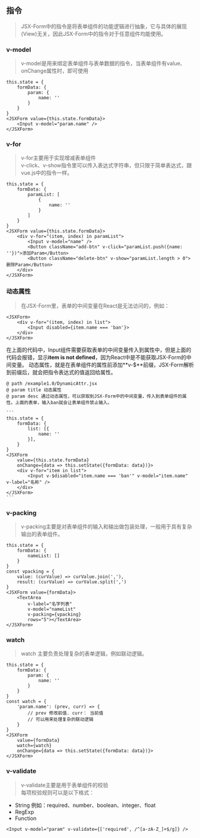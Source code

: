 ## 指令
> JSX-Form中的指令是将表单组件的功能逻辑进行抽象，它与具体的展现(View)无关，因此JSX-Form中的指令对于任意组件均能使用。

### v-model
> v-model是用来绑定表单组件与表单数据的指令，当表单组件有value、onChange属性时，即可使用

```
this.state = {
    formData: {
        param: {
            name: ''
        }
    }
}
<JSXForm value={this.state.formData}>
    <Input v-model="param.name" />
</JSXForm>
```

### v-for
> v-for主要用于实现增减表单组件 <br />
v-click、v-show指令里可以传入表达式字符串，但只限于简单表达式，跟vue.js中的指令一样。

```
this.state = {
    formData: {
        paramList: [
            {
                name: ''
            }
        ]
    }
}
<JSXForm value={this.state.formData}>
    <div v-for="(item, index) in paramList">
        <Input v-model="name" />
        <Button className="add-btn" v-click="paramList.push({name: ''})">添加Param</Button>
        <Button className="delete-btn" v-show="paramList.length > 0">删除Param</Button>
    </div>
</JSXForm>
```

### 动态属性
> 在JSX-Form里，表单的中间变量在React是无法访问的，例如： 

```
<JSXForm>
    <div v-for="(item, index) in list">
        <Input disabled={item.name === 'ban'}>
    </div>
</JSXForm>
```
在上面的代码中，Input组件需要获取表单的中间变量传入到属性中，但是上面的代码会报错，显示**item is not defined**，因为React中是不能获取JSX-Form的中间变量。
动态属性，就是在表单组件的属性前添加**v-$**前缀，JSX-Form解析到前缀后，就会把指令表达式的值返回给属性。

~~~
@ path /example1.0/DynamicAttr.jsx
@ param title 动态属性
@ param desc 通过动态属性，可以获取到JSX-Form中的中间变量，传入到表单组件的属性。上面的表单，输入ban就会让表单组件禁止输入。

```
this.state = {
    formData: {
        list: [{
            name: ''
        }],
    }
}
<JSXForm 
    value={this.state.formData} 
    onChange={data => this.setState({formData: data})}>
    <div v-for="item in list">
        <Input v-$disabled="item.name === 'ban'" v-model="item.name" v-label="名称" />
    </div>
</JSXForm>
```
~~~


### v-packing
> v-packing主要是对表单组件的输入和输出做包装处理，一般用于具有复杂输出的表单组件。

```
this.state = {
    formData: {
        nameList: []
    }
}
const vpacking = {
    value: (curValue) => curValue.join(','),
    result: (curValue) => curValue.split(',')
}
<JSXForm value={formData}>
    <TextArea 
        v-label="名字列表" 
        v-model="nameList"  
        v-packing={vpacking}
        rows="5"></TextArea>
</JSXForm>
```

### watch
> watch 主要负责处理复杂的表单逻辑，例如联动逻辑。

```
this.state = {
    formData: {
        param: {
            name: ''
        }
    }
}
const watch = {
    'param.name': (prev, curr) => {
        // prev 修改前值. curr： 当前值
        // 可以用来处理复杂的联动逻辑
    }
}
<JSXForm 
    value={formData}
    watch={watch}
    onChange={data => this.setState({formData: data})}>
</JSXForm>
```

### v-validate
> v-validate主要是用于表单组件的校验 <br />
每项校验规则可以是以下格式：<br />
- String   例如：required、number、boolean、integer、float
- RegExp 
- Function

```
<Input v-model="param" v-validate={['required', /^[a-zA-Z_]+$/g]} />
```